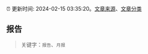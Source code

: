 :alarm_clock: 更新时间: 2024-02-15 03:35:20。[文章来源](/README.md)、[文章分类](/TAGS.md)

## 报告


> 关键字：`报告`、`月报`



